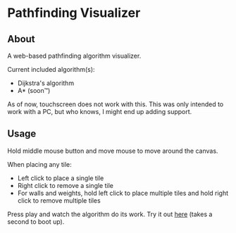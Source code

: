 # Pathfinding Visualizer
## About
A web-based pathfinding algorithm visualizer.

Current included algorithm(s):
 * Dijkstra's algorithm
 * A* (soon™)

As of now, touchscreen does not work with this. This was only intended to work with a PC, but who knows, I might end up adding support.

## Usage

Hold middle mouse button and move mouse to move around the canvas.

When placing any tile:
 - Left click to place a single tile
 - Right click to remove a single tile
 - For walls and weights, hold left click to place multiple tiles and hold right click to remove multiple tiles

Press play and watch the algorithm do its work. Try it out [here](http://naseers-pathfinder.herokuapp.com/) (takes a second to boot up).
